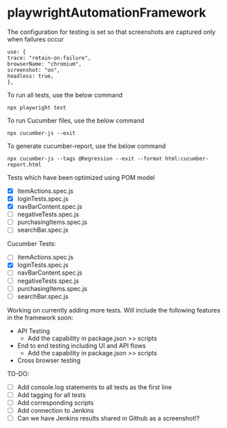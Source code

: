 # playwrightAutomationFramework

The configuration for testing is set so that screenshots are captured only when failures occur

```
use: {
trace: "retain-on-failure",
browserName: "chromium",
screenshot: "on",
headless: true,
},
```

To run all tests, use the below command

```
npx playwright test
```

To run Cucumber files, use the below command

```
npx cucumber-js --exit
```

To generate cucumber-report, use the below command

```
npx cucumber-js --tags @Regression --exit --format html:cucumber-report.html
```

Tests which have been optimized using POM model

* [X] itemActions.spec.js
* [X] loginTests.spec.js
* [X] navBarContent.spec.js
* [ ] negativeTests.spec.js
* [ ] purchasingItems.spec.js
* [ ] searchBar.spec.js

Cucumber Tests:

* [ ] itemActions.spec.js
* [X] loginTests.spec.js
* [ ] navBarContent.spec.js
* [ ] negativeTests.spec.js
* [ ] purchasingItems.spec.js
* [ ] searchBar.spec.js

Working on currently adding more tests. Will include the following features in the framework soon:

* API Testing
  * Add the capability in package.json >> scripts
* End to end testing including UI and API flows
  * Add the capability in package.json >> scripts
* Cross browser testing

TO-DO:

* [ ] Add console.log statements to all tests as the first line
* [ ] Add tagging for all tests
* [ ] Add corresponding scripts
* [ ] Add connection to Jenkins
* [ ] Can we have Jenkins results shared in Github as a screenshot!?
